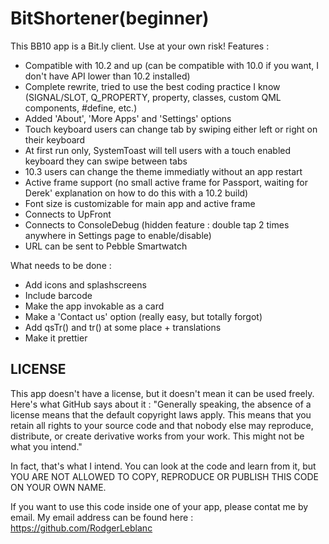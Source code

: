 BitShortener(beginner)
=========

This BB10 app is a Bit.ly client. Use at your own risk!
Features :
- Compatible with 10.2 and up (can be compatible with 10.0 if you want, I don't have API lower than 10.2 installed)
- Complete rewrite, tried to use the best coding practice I know (SIGNAL/SLOT, Q_PROPERTY, property, classes, custom QML components, #define, etc.)
- Added 'About', 'More Apps' and 'Settings' options
- Touch keyboard users can change tab by swiping either left or right on their keyboard
- At first run only, SystemToast will tell users with a touch enabled keyboard they can swipe between tabs
- 10.3 users can change the theme immediatly without an app restart
- Active frame support (no small active frame for Passport, waiting for Derek' explanation on how to do this with a 10.2 build)
- Font size is customizable for main app and active frame
- Connects to UpFront
- Connects to ConsoleDebug (hidden feature : double tap 2 times anywhere in Settings page to enable/disable)
- URL can be sent to Pebble Smartwatch 

What needs to be done :
- Add icons and splashscreens
- Include barcode
- Make the app invokable as a card 
- Make a 'Contact us' option (really easy, but totally forgot)
- Add qsTr() and tr() at some place + translations
- Make it prettier



LICENSE
--------------
This app doesn't have a license, but it doesn't mean it can be used freely. Here's what GitHub says about it :
"Generally speaking, the absence of a license means that the default copyright laws apply. This means that you retain all rights to your source code and that nobody else may reproduce, distribute, or create derivative works from your work. This might not be what you intend."

In fact, that's what I intend. You can look at the code and learn from it, but YOU ARE NOT ALLOWED TO COPY, REPRODUCE OR PUBLISH THIS CODE ON YOUR OWN NAME.

If you want to use this code inside one of your app, please contat me by email. My email address can be found here :
https://github.com/RodgerLeblanc

